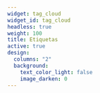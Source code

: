```yaml
---
widget: tag_cloud
widget_id: tag_cloud
headless: true
weight: 100
title: Etiquetas
active: true
design:
  columns: "2"
  background:
    text_color_light: false
    image_darken: 0
---
```

